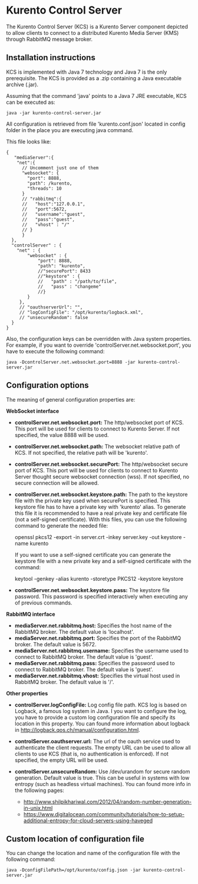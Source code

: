 Kurento Control Server
======================

The Kurento Control Server (KCS) is a Kurento Server component depicted to allow
clients to connect to a distributed Kurento Media Server (KMS) through RabbitMQ
message broker.

Installation instructions
-------------------------

KCS is implemented with Java 7 technology and Java 7 is the only
prerequisite. The KCS is provided as a .zip containing a Java executable archive
(.jar).

Assuming that the command 'java' points to a Java 7 JRE executable, KCS
can be executed as:

    java -jar kurento-control-server.jar

All configuration is retrieved from file 'kurento.conf.json' located in config
folder in the place you are executing java command.

This file looks like:

    {
       "mediaServer":{
        "net":{
          // Uncomment just one of them
          "websocket": {
            "port": 8888,
            "path": /kurento,
            "threads": 10
          }
          // "rabbitmq":{
          //   "host":"127.0.0.1",
          //   "port":5672,
          //   "username":"guest",
          //   "pass":"guest",
          //   "vhost" : "/"
          // }
          }
      },
      "controlServer" : {
        "net" : {
            "websocket" : {
                "port": 8888,
                "path": "kurento",
                //"securePort": 8433
                //"keystore" : {
                //   "path" : "/path/to/file",
                //   "pass" : "changeme"
                //}
            }
         },
         // "oauthserverUrl": "",
         // "logConfigFile": "/opt/kurento/logback.xml",
         // "unsecureRandom": false
      }
    }

Also, the configuration keys can be overridden with Java system properties. For
example, if you want to override 'controlServer.net.websocket.port', you have to execute
the following command:

    java -DcontrolServer.net.websocket.port=8888 -jar kurento-control-server.jar

Configuration options
----

The meaning of general configuration properties are:

**WebSocket interface**

* **controlServer.net.websocket.port:** The http/websocket port of KCS. This port
  will be used for clients to connect to Kurento Server. If not specified, the
  value 8888 will be used.
* **controlServer.net.websocket.path:** The websocket relative path of KCS. If not
  specified, the relative path will be 'kurento'.
* **controlServer.net.websocket.securePort:** The http/websocket secure port of KCS.
  This port will be used for clients to connect to Kurento Server thought secure
  websocket connection (wss). If not specified, no secure connection will be
  allowed.
* **controlServer.net.websocket.keystore.path:** The path to the keystore file
  with the private key used when securePort is specified. This keystore file has
  to have a private key with 'kurento' alias. To generate this file it is
  recommended to have a real private key and certificate file
  (not a self-signed certificate). With this files, you can use the following
  command to generate the needed file:

     openssl pkcs12 -export -in server.crt -inkey server.key -out keystore -name kurento

  If you want to use a self-signed certificate you can generate the keystore file
  with a new private key and a self-signed certificate with the command:

    keytool -genkey -alias kurento -storetype PKCS12 -keystore keystore

* **controlServer.net.websocket.keystore.pass:** The keystore file password. This password is
  specified interactively when executing any of previous commands.

**RabbitMQ interface**

* **mediaServer.net.rabbitmq.host:** Specifies the host name of the RabbitMQ broker.
  The default value is 'localhost'.
* **mediaServer.net.rabbitmq.port:** Specifies the port of the RabbitMQ broker.
  The default value is 5672.
* **mediaServer.net.rabbitmq.username:** Specifies the username used to connect to
  RabbitMQ broker. The default value is 'guest'.
* **mediaServer.net.rabbitmq.pass:** Specifies the password used to connect to
  RabbitMQ broker. The default value is 'guest'.
* **mediaServer.net.rabbitmq.vhost:** Specifies the virtual host used in RabbitMQ
  broker. The default value is '/'.

**Other properties**

* **controlServer.logConfigFile:** Log config file path. KCS log is based on
  Logback, a famous log system in Java. I you want to configure the log, you have
  to provide a custom log configuration file and specify its location in this
  property. You can found more information about logback in
  http://logback.qos.ch/manual/configuration.html.
* **controlServer.oauthserver.url:** The url of the oauth service used to
  authenticate the client requests. The empty URL can be used to allow all
  clients to use KCS (that is, no authentication is enforced). If not specified,
  the empty URL will be used.
* **controlServer.unsecureRandom:** Use /dev/urandom for secure random
  generation. Default value is true. This can be useful in systems with low
  entropy (such as headless virtual machines). You can found more info in the
  following pages:

  * http://www.shilpikhariwal.com/2012/04/random-number-generation-in-unix.html
  * https://www.digitalocean.com/community/tutorials/how-to-setup-additional-entropy-for-cloud-servers-using-haveged


Custom location of configuration file
------------------

You can change the location and name of the configuration file with the
following command:

    java -DconfigFilePath=/opt/kurento/config.json -jar kurento-control-server.jar